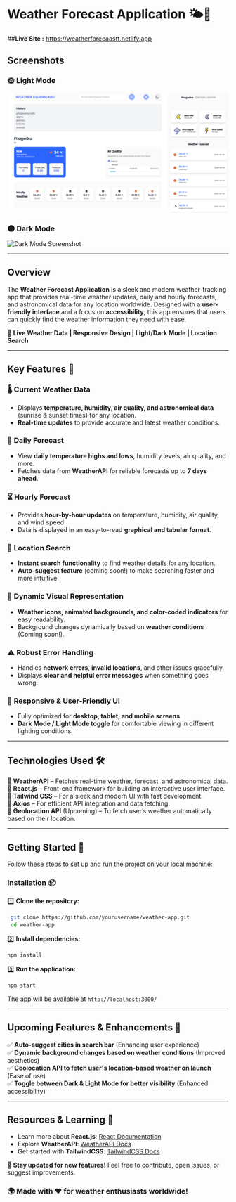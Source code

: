# Weather Forecast Application 🌤️🌙


##**Live Site :**
https://weatherforecaastt.netlify.app
## **Screenshots**

### 🌞 Light Mode
![Dark Mode Screenshot](./src/assets/light-mode.png)

### 🌑 Dark Mode
![Dark Mode Screenshot](.src/assets/dark-mode.png)

---

## **Overview**
The **Weather Forecast Application** is a sleek and modern weather-tracking app that provides real-time weather updates, daily and hourly forecasts, and astronomical data for any location worldwide. Designed with a **user-friendly interface** and a focus on **accessibility**, this app ensures that users can quickly find the weather information they need with ease.

🚀 **Live Weather Data | Responsive Design | Light/Dark Mode | Location Search**  

---

## **Key Features** 🚀

### 🌡️ **Current Weather Data**
- Displays **temperature, humidity, air quality, and astronomical data** (sunrise & sunset times) for any location.
- **Real-time updates** to provide accurate and latest weather conditions.

### 📅 **Daily Forecast**
- View **daily temperature highs and lows**, humidity levels, air quality, and more.
- Fetches data from **WeatherAPI** for reliable forecasts up to **7 days ahead**.

### ⏳ **Hourly Forecast**
- Provides **hour-by-hour updates** on temperature, humidity, air quality, and wind speed.
- Data is displayed in an easy-to-read **graphical and tabular format**.

### 📍 **Location Search**
- **Instant search functionality** to find weather details for any location.
- **Auto-suggest feature** (coming soon!) to make searching faster and more intuitive.

### 🎨 **Dynamic Visual Representation**
- **Weather icons, animated backgrounds, and color-coded indicators** for easy readability.
- Background changes dynamically based on **weather conditions** (Coming soon!).

### ⚠️ **Robust Error Handling**
- Handles **network errors**, **invalid locations**, and other issues gracefully.
- Displays **clear and helpful error messages** when something goes wrong.

### 📱 **Responsive & User-Friendly UI**
- Fully optimized for **desktop, tablet, and mobile screens**.
- **Dark Mode / Light Mode toggle** for comfortable viewing in different lighting conditions.

---

## **Technologies Used** 🛠️

🔹 **WeatherAPI** – Fetches real-time weather, forecast, and astronomical data.  
🔹 **React.js** – Front-end framework for building an interactive user interface.  
🔹 **Tailwind CSS** – For a sleek and modern UI with fast development.  
🔹 **Axios** – For efficient API integration and data fetching.  
🔹 **Geolocation API** (Upcoming) – To fetch user’s weather automatically based on their location.  

---

## **Getting Started** 🚀

Follow these steps to set up and run the project on your local machine:

### **Installation** 📦

1️⃣ **Clone the repository:**
```bash
 git clone https://github.com/yourusername/weather-app.git
 cd weather-app
```

2️⃣ **Install dependencies:**
```bash
npm install
```

3️⃣ **Run the application:**
```bash
npm start
```

The app will be available at `http://localhost:3000/`

---

## **Upcoming Features & Enhancements** 🚧

✅ **Auto-suggest cities in search bar** (Enhancing user experience)  
✅ **Dynamic background changes based on weather conditions** (Improved aesthetics)  
✅ **Geolocation API to fetch user's location-based weather on launch** (Ease of use)  
✅ **Toggle between Dark & Light Mode for better visibility** (Enhanced accessibility)  

---

## **Resources & Learning** 📖

- Learn more about **React.js**: [React Documentation](https://reactjs.org/)
- Explore **WeatherAPI**: [WeatherAPI Docs](https://www.weatherapi.com/docs/)
- Get started with **TailwindCSS**: [TailwindCSS Docs](https://tailwindcss.com/docs)

🚀 **Stay updated for new features!** Feel free to contribute, open issues, or suggest improvements.

### 🌍 **Made with ❤️ for weather enthusiasts worldwide!**

